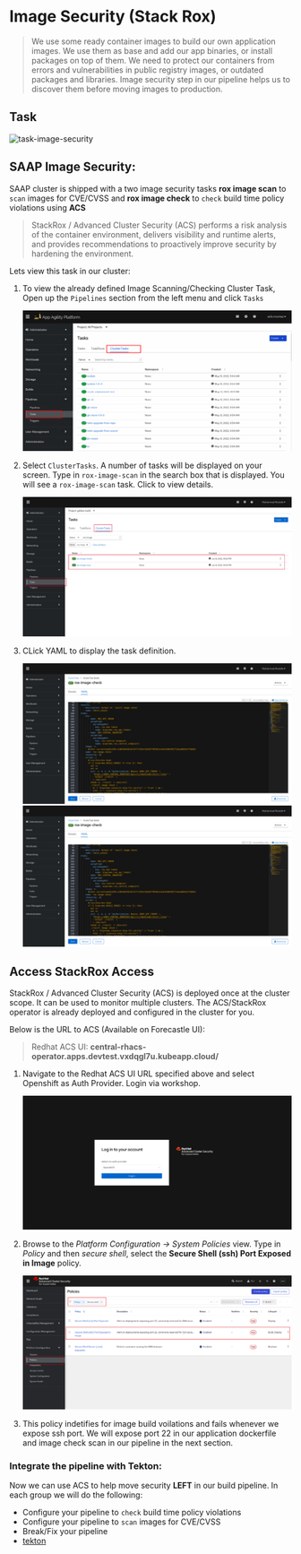 # Image Security (Stack Rox)

> We use some ready container images to build our own application images. We use them as base and add our app binaries, or install packages on top of them. We need to protect our containers from errors and vulnerabilities in public registry images, or outdated packages and libraries. Image security step in our pipeline helps us to discover them before moving images to production.

## Task

![task-image-security](./images/task-image-security.png)

## SAAP Image Security:

SAAP cluster is shipped with a two image security tasks **rox image scan** to `scan` images for CVE/CVSS and **rox image check** to `check` build time policy violations using **ACS**

> StackRox / Advanced Cluster Security (ACS) performs a risk analysis of the container environment, delivers visibility and runtime alerts, and provides recommendations to proactively improve security by hardening the environment. 

Lets view this task in our cluster:

1. To view the already defined Image Scanning/Checking Cluster Task, Open up the `Pipelines` section from the left menu and click `Tasks`

   ![cluster-tasks](./images/cluster-tasks.png)
    
2. Select `ClusterTasks`. A number of tasks will be displayed on your screen. Type in `rox-image-scan` in the search box that is displayed.
   You will see a  `rox-image-scan` task. Click to view details.

   ![rox-image-search](./images/7b-tekton-rox-image-search.png)
   
3. CLick YAML to display the task definition.

    ![rox-image-check](./images/7b-tekton-rox-image-check-yaml.png)
    ![7b-tekton-rox-image-check-yam](./images/7b-tekton-rox-image-check-yaml.png)

## Access StackRox Access

StackRox / Advanced Cluster Security (ACS) is deployed once at the cluster scope. It can be used to monitor multiple clusters. The ACS/StackRox operator is already deployed and configured in the cluster for you.

Below is the URL to ACS (Available on Forecastle UI):

> Redhat ACS UI: **central-rhacs-operator.apps.devtest.vxdqgl7u.kubeapp.cloud/**


1. Navigate to the Redhat ACS UI URL specified above and select Openshift as Auth Provider. Login via workshop.

    ![central-rhacs-login](./images/central-rhacs-login.png)

2. Browse to the *Platform Configuration -> System Policies* view. Type in *Policy* and then *secure shell*, select the **Secure Shell (ssh) Port Exposed in Image** policy.

    ![images/central-rhacs-policy.png](images/central-rhacs-policy.png)

3. This policy indetifies for image build voilations and fails whenever we expose ssh port. We will expose port 22 in our application dockerfile and image check scan in our pipeline in the next section.

### Integrate the pipeline with Tekton:

Now we can use ACS to help move security **LEFT** in our build pipeline. In each group we will do the following:

- Configure your pipeline to `check` build time policy violations 
- Configure your pipeline to `scan` images for CVE/CVSS
- Break/Fix your pipeline 
- <span style="color:blue;">[tekton](3-revenge-of-the-automated-testing/7b-tekton.md)</span>

